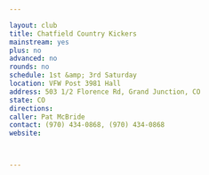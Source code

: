```yaml
---

layout: club
title: Chatfield Country Kickers
mainstream: yes
plus: no
advanced: no
rounds: no
schedule: 1st &amp; 3rd Saturday
location: VFW Post 3981 Hall
address: 503 1/2 Florence Rd, Grand Junction, CO
state: CO
directions: 
caller: Pat McBride
contact: (970) 434-0868, (970) 434-0868
website: 



---
```


